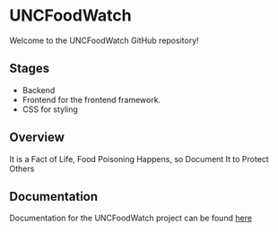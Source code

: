 # UNCFoodWatch

Welcome to the UNCFoodWatch GitHub repository!

## Stages

- Backend
- Frontend for the frontend framework.
- CSS for styling

## Overview

It is a Fact of Life, Food Poisoning Happens, so Document It to Protect Others

## Documentation

Documentation for the UNCFoodWatch project can be found [here](/a99/tree/main/docs/)
